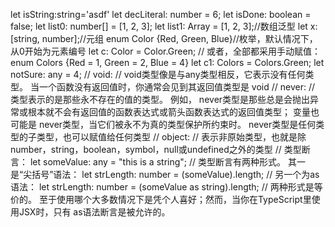 let isString:string='asdf'
let decLiteral: number = 6;
let isDone: boolean = false;
let list0: number[] = [1, 2, 3];
let list1: Array<number> = [1, 2, 3];//数组泛型
let x: [string, number];//元组
enum Color {Red, Green, Blue}//枚举，默认情况下，从0开始为元素编号
let c: Color = Color.Green;
// 或者，全部都采用手动赋值：
enum Colors {Red = 1, Green = 2, Blue = 4}
let c1: Colors = Colors.Green;
let notSure: any = 4;
// void:
// void类型像是与any类型相反，它表示没有任何类型。 当一个函数没有返回值时，你通常会见到其返回值类型是 void
// never:
// 类型表示的是那些永不存在的值的类型。 例如， never类型是那些总是会抛出异常或根本就不会有返回值的函数表达式或箭头函数表达式的返回值类型； 变量也可能是 never类型，当它们被永不为真的类型保护所约束时。 never类型是任何类型的子类型，也可以赋值给任何类型
// object:
// 表示非原始类型，也就是除number，string，boolean，symbol，null或undefined之外的类型
// 类型断言：
let someValue: any = "this is a string";
// 类型断言有两种形式。 其一是“尖括号”语法： let strLength: number = (<string>someValue).length;
// 另一个为as语法：
let strLength: number = (someValue as string).length;
// 两种形式是等价的。 至于使用哪个大多数情况下是凭个人喜好；然而，当你在TypeScript里使用JSX时，只有 as语法断言是被允许的。
